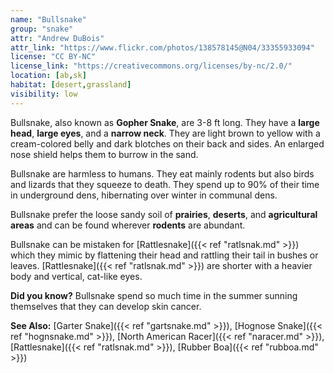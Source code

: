 ```yaml
---
name: "Bullsnake"
group: "snake"
attr: "Andrew DuBois"
attr_link: "https://www.flickr.com/photos/138578145@N04/33355933094"
license: "CC BY-NC"
license_link: "https://creativecommons.org/licenses/by-nc/2.0/"
location: [ab,sk]
habitat: [desert,grassland]
visibility: low
---
```

Bullsnake, also known as **Gopher Snake**, are 3-8 ft long. They have a **large head**, **large eyes**, and a **narrow neck**. They are light brown to yellow with a cream-colored belly and dark blotches on their back and sides. An enlarged nose shield helps them to burrow in the sand.

Bullsnake are harmless to humans. They eat mainly rodents but also birds and lizards that they squeeze to death. They spend up to 90% of their time in underground dens, hibernating over winter in communal dens.

Bullsnake prefer the loose sandy soil of **prairies**, **deserts**, and **agricultural areas** and can be found wherever **rodents** are abundant.

Bullsnake can be mistaken for [Rattlesnake]({{< ref "ratlsnak.md" >}}) which they mimic by flattening their head and rattling their tail in bushes or leaves. [Rattlesnake]({{< ref "ratlsnak.md" >}}) are shorter with a heavier body and vertical, cat-like eyes.

**Did you know?** Bullsnake spend so much time in the summer sunning themselves that they can develop skin cancer.

<!-- generated, do not edit -->
**See Also:**
[Garter Snake]({{< ref "gartsnake.md" >}}),
[Hognose Snake]({{< ref "hognsnake.md" >}}),
[North American Racer]({{< ref "naracer.md" >}}),
[Rattlesnake]({{< ref "ratlsnak.md" >}}),
[Rubber Boa]({{< ref "rubboa.md" >}})
